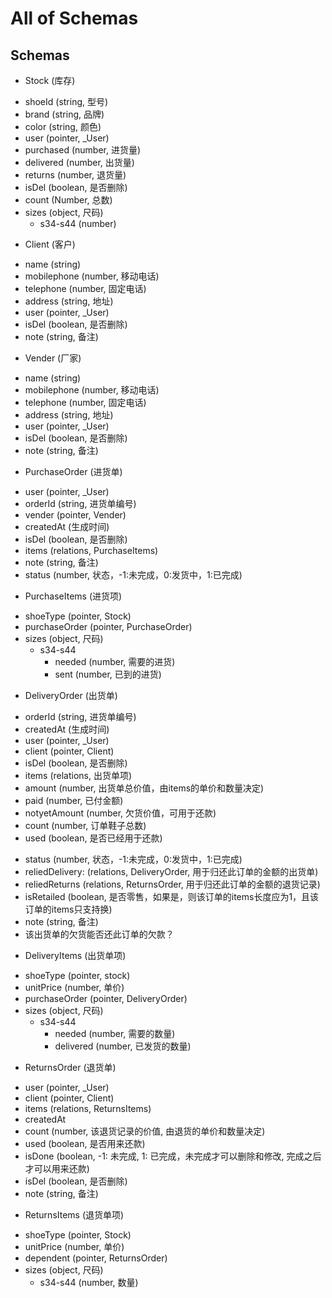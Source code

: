 # All of Schemas

## Schemas

* Stock (库存)
 - shoeId (string, 型号)
 - brand (string, 品牌)
 - color (string, 颜色)
 - user (pointer, _User)
 - purchased (number, 进货量)
 - delivered (number, 出货量)
 - returns (number, 退货量)
 - isDel (boolean, 是否删除)
 - count (Number, 总数)
 - sizes (object, 尺码)
   - s34-s44 (number)

* Client (客户)
 - name (string)
 - mobilephone (number, 移动电话)
 - telephone (number, 固定电话)
 - address (string, 地址)
 - user (pointer, _User)
 - isDel (boolean, 是否删除)
 - note (string, 备注)

* Vender (厂家)
 - name (string)
 - mobilephone (number, 移动电话)
 - telephone (number, 固定电话)
 - address (string, 地址)
 - user (pointer, _User)
 - isDel (boolean, 是否删除)
 - note (string, 备注)

* PurchaseOrder (进货单)
 - user (pointer, _User)
 - orderId (string, 进货单编号)
 - vender (pointer, Vender)
 - createdAt (生成时间)
 - isDel (boolean, 是否删除)
 - items (relations, PurchaseItems)
 - note (string, 备注)
 - status (number, 状态，-1:未完成，0:发货中，1:已完成)

* PurchaseItems (进货项)
 - shoeType (pointer, Stock)
 - purchaseOrder (pointer, PurchaseOrder)
 - sizes (object, 尺码)
   * s34-s44
     - needed (number, 需要的进货)
     - sent (number, 已到的进货)

* DeliveryOrder (出货单)
 - orderId (string, 进货单编号)
 - createdAt (生成时间)
 - user (pointer, _User)
 - client (pointer, Client)
 - isDel (boolean, 是否删除)
 - items (relations, 出货单项)
 - amount (number, 出货单总价值，由items的单价和数量决定)
 - paid (number, 已付金额)
 - notyetAmount (number, 欠货价值，可用于还款)
 - count (number, 订单鞋子总数)
 - used (boolean, 是否已经用于还款)
 <!-- - isSentAll (boolean, 是否已经全部发货) -->
 - status (number, 状态，-1:未完成，0:发货中，1:已完成)
 - reliedDelivery: (relations, DeliveryOrder, 用于归还此订单的金额的出货单)
 - reliedReturns (relations, ReturnsOrder, 用于归还此订单的金额的退货记录)
 - isRetailed (boolean, 是否零售，如果是，则该订单的items长度应为1，且该订单的items只支持换)
 - note (string, 备注)
 - 该出货单的欠货能否还此订单的欠款？

* DeliveryItems (出货单项)
 - shoeType (pointer, stock)
 - unitPrice (number, 单价)
 - purchaseOrder (pointer, DeliveryOrder)
 - sizes (object, 尺码)
   * s34-s44
     - needed (number, 需要的数量)
     - delivered (number, 已发货的数量)

* ReturnsOrder (退货单)
 - user (pointer, _User)
 - client (pointer, Client)
 - items (relations, ReturnsItems)
 - createdAt
 - count (number, 该退货记录的价值, 由退货的单价和数量决定)
 - used (boolean, 是否用来还款)
 - isDone (boolean, -1: 未完成, 1: 已完成，未完成才可以删除和修改, 完成之后才可以用来还款)
 - isDel (boolean, 是否删除)
 - note (string, 备注)

* ReturnsItems (退货单项)
 - shoeType (pointer, Stock)
 - unitPrice (number, 单价)
 - dependent (pointer, ReturnsOrder)
 - sizes (object, 尺码)
   * s34-s44 (number, 数量)
